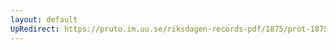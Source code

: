 ```yaml
---
layout: default
UpRedirect: https://pruto.im.uu.se/riksdagen-records-pdf/1875/prot-1875--ak--011/prot-1875--ak--011_050.pdf
---
```

